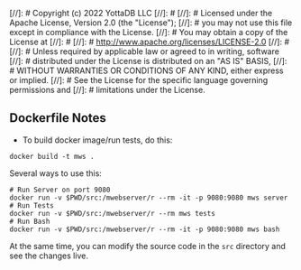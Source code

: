 [//]: #  Copyright (c) 2022 YottaDB LLC
[//]: #
[//]: #  Licensed under the Apache License, Version 2.0 (the "License");
[//]: #  you may not use this file except in compliance with the License.
[//]: #  You may obtain a copy of the License at
[//]: #
[//]: #      http://www.apache.org/licenses/LICENSE-2.0
[//]: #
[//]: #  Unless required by applicable law or agreed to in writing, software
[//]: #  distributed under the License is distributed on an "AS IS" BASIS,
[//]: #  WITHOUT WARRANTIES OR CONDITIONS OF ANY KIND, either express or implied.
[//]: #  See the License for the specific language governing permissions and
[//]: #  limitations under the License.

Dockerfile Notes
----------------
- To build docker image/run tests, do this:

```
docker build -t mws .
```

Several ways to use this:

```
# Run Server on port 9080
docker run -v $PWD/src:/mwebserver/r --rm -it -p 9080:9080 mws server
# Run Tests
docker run -v $PWD/src:/mwebserver/r --rm mws tests
# Run Bash
docker run -v $PWD/src:/mwebserver/r --rm -it -p 9080:9080 mws bash
```

At the same time, you can modify the source code in the `src` directory and see
the changes live.
